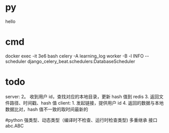 # py

hello

# cmd

docker exec -it 3e6 bash
celery -A learning_log worker -B -l INFO --scheduler django_celery_beat.schedulers:DatabaseScheduler

# todo

server:
2。 收到用户 id，查找对应的本地目录，更新 hash 值到 redis 3. 返回文件路径、时间戳、hash 值
client: 1. 发起链接，提供用户 id 4. 返回的数据与本地数据比对，hash 值不一致的取时间最新的

#python
强类型、动态类型（编译时不检查、运行时检查类型)
多重继承
接口 abc.ABC
